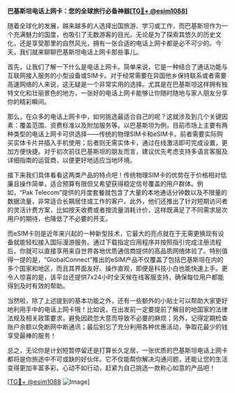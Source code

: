 **巴基斯坦电话上网卡：您的全球旅行必备神器[[TG💪+ @esim1088](https://t.me/s/esim1088)]**

随着全球化的发展，越来越多的人选择出国旅游、学习或工作，而巴基斯坦作为一个充满魅力的国度，也吸引了无数游客的目光。无论是为了探索其悠久的历史文化，还是享受那里的自然风光，拥有一张合适的电话上网卡都是必不可少的。今天，我们就来聊聊巴基斯坦电话上网卡那些事儿。

首先，让我们了解一下什么是电话上网卡。简单来说，它是一种结合了通话功能与互联网接入服务的小型设备或SIM卡。对于经常需要在异国他乡保持联系或者需要高速网络的人来说，这无疑是一个非常实用的选择。尤其是在巴基斯坦这样拥有独特文化和壮丽景色的地方，一张好的电话上网卡能够让你随时随地与家人朋友分享你的精彩瞬间。

那么，在众多的电话上网卡中，如何挑选最适合自己的呢？这就涉及到几个关键因素：覆盖范围、资费标准以及附加服务等。以巴基斯坦为例，目前市场上主要有两种类型的电话上网卡可供选择——传统的物理SIM卡和eSIM卡。前者需要实际购买实体卡片并插入手机使用；后者则无需实体卡，通过在线激活即可完成设置，更加方便快捷。对于初次前往巴基斯坦的朋友而言，建议优先考虑支持多语言客服及详细指南的运营商，以便更好地适应当地环境。

接下来我们具体看看这两类产品的特点吧！传统物理SIM卡的优势在于价格相对低廉且操作简单，适合预算有限但又希望获得稳定信号覆盖的用户群体。例如，“Pak Telecom”提供的月度套餐就包含了大量的本地通话分钟数以及不限量的数据流量，非常适合长期居住或工作的客户。此外，他们还推出了针对短期访问者的灵活计费方案，比如按天收费或者按流量消耗计价，这样既满足了不同需求层次用户的期待，也降低了不必要的开支。

而eSIM卡则是近年来兴起的一种新型技术，它最大的亮点就在于无需更换现有设备就能轻松接入国际漫游服务。通过下载指定应用程序并按照指引完成注册流程后，你就可以直接享用来自世界各地优质通信商提供的高品质网络体验了。特别值得一提的是，“GlobalConnect”推出的eSIM产品不仅覆盖了包括巴基斯坦在内的多个国家和地区，而且其界面友好、操作直观，即便是科技小白也能快速上手。更令人惊喜的是，该平台还提供7x24小时全天候在线客服支持，确保每位用户都能得到及时有效的帮助。

当然啦，除了上述提到的基本功能之外，还有一些额外的小贴士可以帮助大家更好地利用手中的电话上网卡哦！比如说，在出发前一定要提前了解目的地国家的法律法规及相关政策要求，避免因疏忽大意而导致不必要的麻烦；另外，记得定期检查账户余额以免断网中断通讯；最后别忘了充分利用各种优惠活动，争取花最少的钱享受最棒的服务！

总之，无论你是计划短暂停留还是打算长久定居，一张优质的巴基斯坦电话上网卡都将是你旅途中不可或缺的好伙伴。它不仅能帮你解决沟通问题，还能让您的生活变得更加丰富多彩。心动不如行动，赶紧为自己挑选一款称心如意的产品吧！

[[TG💪+ @esim1088](https://t.me/s/esim1088) ![Image](https://i.postimg.cc/4NQfJmqS/Snipaste-2025-05-13-00-14-12.png)]
